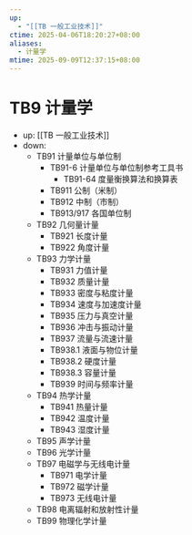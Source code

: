 ```yaml
---
up:
  - "[[TB 一般工业技术]]"
ctime: 2025-04-06T18:20:27+08:00
aliases:
  - 计量学
mtime: 2025-09-09T12:37:15+08:00
---
```


# TB9 计量学

- up: [[TB 一般工业技术]]
- down:	
	- TB91 计量单位与单位制
		- TB91-6 计量单位与单位制参考工具书
			- TB91-64 度量衡换算法和换算表
		- TB911 公制（米制）
		- TB912 中制（市制）
		- TB913/917 各国单位制
	- TB92 几何量计量
		- TB921 长度计量
		- TB922 角度计量
	- TB93 力学计量
		- TB931 力值计量
		- TB932 质量计量
		- TB933 密度与粘度计量
		- TB934 速度与加速度计量
		- TB935 压力与真空计量
		- TB936 冲击与振动计量
		- TB937 流量与流速计量
		- TB938.1 液面与物位计量
		- TB938.2 硬度计量
		- TB938.3 容量计量
		- TB939 时间与频率计量
	- TB94 热学计量
		- TB941 热量计量
		- TB942 温度计量
		- TB943 湿度计量
	- TB95 声学计量
	- TB96 光学计量
	- TB97 电磁学与无线电计量
		- TB971 电学计量
		- TB972 磁学计量
		- TB973 无线电计量
	- TB98 电离辐射和放射性计量
	- TB99 物理化学计量
	
